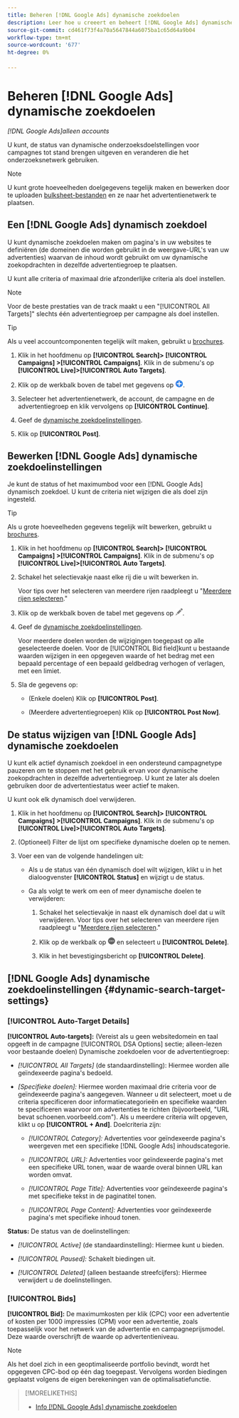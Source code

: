 ```yaml
---
title: Beheren [!DNL Google Ads] dynamische zoekdoelen
description: Leer hoe u creeert en beheert [!DNL Google Ads] dynamische zoekdoelen.
source-git-commit: cd461f73f4a70a5647844a6075ba1c65d64a9b04
workflow-type: tm+mt
source-wordcount: '677'
ht-degree: 0%

---
```


# Beheren [!DNL Google Ads] dynamische zoekdoelen

*[!DNL Google Ads]alleen accounts*

U kunt, de status van dynamische onderzoeksdoelstellingen voor campagnes tot stand brengen uitgeven en veranderen die het onderzoeksnetwerk gebruiken.

>[!NOTE]
>
>U kunt grote hoeveelheden doelgegevens tegelijk maken en bewerken door te uploaden [bulksheet-bestanden](/help/search-social-commerce/campaign-management/bulksheets/bulksheet-about.md) en ze naar het advertentienetwerk te plaatsen.

## Een [!DNL Google Ads] dynamisch zoekdoel

U kunt dynamische zoekdoelen maken om pagina&#39;s in uw websites te definiëren (de domeinen die worden gebruikt in de weergave-URL&#39;s van uw advertenties) waarvan de inhoud wordt gebruikt om uw dynamische zoekopdrachten in dezelfde advertentiegroep te plaatsen.

U kunt alle criteria of maximaal drie afzonderlijke criteria als doel instellen.

>[!NOTE]
>
>Voor de beste prestaties van de track maakt u een &quot;[!UICONTROL All Targets]&quot; slechts één advertentiegroep per campagne als doel instellen.

>[!TIP]
>
>Als u veel accountcomponenten tegelijk wilt maken, gebruikt u [brochures](/help/search-social-commerce/campaign-management/bulksheets/bulksheet-about.md).

1. Klik in het hoofdmenu op **[!UICONTROL Search]> [!UICONTROL Campaigns] >[!UICONTROL Campaigns]**. Klik in de submenu&#39;s op **[!UICONTROL Live]>[!UICONTROL Auto Targets]**.

1. Klik op de werkbalk boven de tabel met gegevens op ![Maken](/help/search-social-commerce/assets/add.png "Maken").

1. Selecteer het advertentienetwerk, de account, de campagne en de advertentiegroep en klik vervolgens op **[!UICONTROL Continue]**.

1. Geef de [dynamische zoekdoelinstellingen](#dynamic-search-target-settings).

1. Klik op **[!UICONTROL Post]**.

## Bewerken [!DNL Google Ads] dynamische zoekdoelinstellingen

Je kunt de status of het maximumbod voor een [!DNL Google Ads] dynamisch zoekdoel. U kunt de criteria niet wijzigen die als doel zijn ingesteld.

>[!TIP]
>
>Als u grote hoeveelheden gegevens tegelijk wilt bewerken, gebruikt u [brochures](/help/search-social-commerce/campaign-management/bulksheets/bulksheet-about.md).

1. Klik in het hoofdmenu op **[!UICONTROL Search]> [!UICONTROL Campaigns] >[!UICONTROL Campaigns]**. Klik in de submenu&#39;s op **[!UICONTROL Live]>[!UICONTROL Auto Targets]**.

1. Schakel het selectievakje naast elke rij die u wilt bewerken in.

   Voor tips over het selecteren van meerdere rijen raadpleegt u &quot;[Meerdere rijen selecteren](/help/search-social-commerce/common-tasks/navigation-editing-selection/multiple-rows-select.md).&quot;

1. Klik op de werkbalk boven de tabel met gegevens op ![Bewerken](/help/search-social-commerce/assets/edit.png "Bewerken").

1. Geef de [dynamische zoekdoelinstellingen](#dynamic-search-target-settings).

   Voor meerdere doelen worden de wijzigingen toegepast op alle geselecteerde doelen. Voor de [!UICONTROL Bid field]kunt u bestaande waarden wijzigen in een opgegeven waarde of het bedrag met een bepaald percentage of een bepaald geldbedrag verhogen of verlagen, met een limiet.

1. Sla de gegevens op:

   * (Enkele doelen) Klik op **[!UICONTROL Post]**.

   * (Meerdere advertentiegroepen) Klik op **[!UICONTROL Post Now]**.

## De status wijzigen van [!DNL Google Ads] dynamische zoekdoelen

U kunt elk actief dynamisch zoekdoel in een ondersteund campagnetype pauzeren om te stoppen met het gebruik ervan voor dynamische zoekopdrachten in dezelfde advertentiegroep. U kunt ze later als doelen gebruiken door de advertentiestatus weer actief te maken.

U kunt ook elk dynamisch doel verwijderen.

1. Klik in het hoofdmenu op **[!UICONTROL Search]> [!UICONTROL Campaigns] >[!UICONTROL Campaigns]**. Klik in de submenu&#39;s op **[!UICONTROL Live]>[!UICONTROL Auto Targets]**.

1. (Optioneel) Filter de lijst om specifieke dynamische doelen op te nemen.

1. Voer een van de volgende handelingen uit:

   * Als u de status van één dynamisch doel wilt wijzigen, klikt u in het dialoogvenster **[!UICONTROL Status]** en wijzigt u de status.

   * Ga als volgt te werk om een of meer dynamische doelen te verwijderen:

      1. Schakel het selectievakje in naast elk dynamisch doel dat u wilt verwijderen.
      Voor tips over het selecteren van meerdere rijen raadpleegt u &quot;[Meerdere rijen selecteren](/help/search-social-commerce/common-tasks/navigation-editing-selection/multiple-rows-select.md).&quot;

      1. Klik op de werkbalk op ![Meer](/help/search-social-commerce/assets/more.png "Meer") en selecteert u **[!UICONTROL Delete]**.

      1. Klik in het bevestigingsbericht op **[!UICONTROL Delete]**.


## [!DNL Google Ads] dynamische zoekdoelinstellingen {#dynamic-search-target-settings}

### [!UICONTROL Auto-Target Details]

**[!UICONTROL Auto-targets]:** (Vereist als u geen websitedomein en taal opgeeft in de campagne [!UICONTROL DSA Options] sectie; alleen-lezen voor bestaande doelen) Dynamische zoekdoelen voor de advertentiegroep:

* *[!UICONTROL All Targets]* (de standaardinstelling): Hiermee worden alle geïndexeerde pagina&#39;s bedoeld.

* *\[Specifieke doelen\]:* Hiermee worden maximaal drie criteria voor de geïndexeerde pagina&#39;s aangegeven. Wanneer u dit selecteert, moet u de criteria specificeren door informatiecategorieën en specifieke waarden te specificeren waarvoor om advertenties te richten (bijvoorbeeld, &quot;URL bevat schoenen.voorbeeld.com&quot;). Als u meerdere criteria wilt opgeven, klikt u op **[!UICONTROL + And]**. Doelcriteria zijn:

   * *[!UICONTROL Category]:* Advertenties voor geïndexeerde pagina&#39;s weergeven met een specifieke [!DNL Google Ads] inhoudscategorie.

   * *[!UICONTROL URL]:* Advertenties voor geïndexeerde pagina&#39;s met een specifieke URL tonen, waar de waarde overal binnen URL kan worden omvat.

   * *[!UICONTROL Page Title]:* Advertenties voor geïndexeerde pagina&#39;s met specifieke tekst in de paginatitel tonen.

   * *[!UICONTROL Page Content]:* Advertenties voor geïndexeerde pagina&#39;s met specifieke inhoud tonen.

**Status:** De status van de doelinstellingen:

* *[!UICONTROL Active]* (de standaardinstelling): Hiermee kunt u bieden.

* *[!UICONTROL Paused]:* Schakelt biedingen uit.

* *[!UICONTROL Deleted]* (alleen bestaande streefcijfers): Hiermee verwijdert u de doelinstellingen.

### [!UICONTROL Bids]

**[!UICONTROL Bid]:** De maximumkosten per klik (CPC) voor een advertentie of kosten per 1000 impressies (CPM) voor een advertentie, zoals toepasselijk voor het netwerk van de advertentie en campagneprijsmodel. Deze waarde overschrijft de waarde op advertentieniveau.

>[!NOTE]
>
>Als het doel zich in een geoptimaliseerde portfolio bevindt, wordt het opgegeven CPC-bod op één dag toegepast. Vervolgens worden biedingen geplaatst volgens de eigen berekeningen van de optimalisatiefunctie.

>[!MORELIKETHIS]
>
>* [Info [!DNL Google Ads] dynamische zoekdoelen](dynamic-search-target-about.md)

